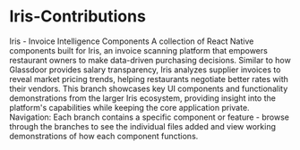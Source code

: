 # Iris-Contributions


Iris - Invoice Intelligence Components
A collection of React Native components built for Iris, an invoice scanning platform that empowers restaurant owners to make data-driven purchasing decisions. Similar to how Glassdoor provides salary transparency, Iris analyzes supplier invoices to reveal market pricing trends, helping restaurants negotiate better rates with their vendors.
This branch showcases key UI components and functionality demonstrations from the larger Iris ecosystem, providing insight into the platform's capabilities while keeping the core application private.
Navigation: Each branch contains a specific component or feature - browse through the branches to see the individual files added and view working demonstrations of how each component functions.